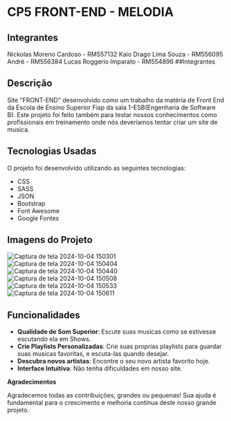 # CP5 FRONT-END - MELODIA

## Integrantes

Nickolas Moreno Cardoso - RM557132
Kaio Drago Lima Souza - RM556095  
André - RM556384
Lucas Roggerio Imparato - RM554896
##Integrantes

## Descrição

Site "FRONT-END" desenvolvido como um trabalho da matéria de Front End da Escola de Ensino Superior Fiap da sala 1-ESB(Engenharia de Software B). Este projeto foi feito também para testar nossos conhecimentos como profissionais em treinamento onde nós deveriamos tentar criar um site de musica.
  
## Tecnologias Usadas

O projeto foi desenvolvido utilizando as seguintes tecnologias:

- CSS
- SASS
- JSON
- Bootstrap
- Font Awesome
- Google Fontes

## Imagens do Projeto
![Captura de tela 2024-10-04 150301](https://github.com/user-attachments/assets/8a098ea1-b040-4236-b1be-220392e9ccdd)
![Captura de tela 2024-10-04 150404](https://github.com/user-attachments/assets/1c454612-b118-4ee9-8ed6-ad33c17b8e97)
![Captura de tela 2024-10-04 150440](https://github.com/user-attachments/assets/c8698cf3-183e-4e8a-bfd6-20ddc4957ce2)
![Captura de tela 2024-10-04 150508](https://github.com/user-attachments/assets/16cadb55-9b1c-4bc1-9210-5587a2d25780)
![Captura de tela 2024-10-04 150533](https://github.com/user-attachments/assets/6a868d91-5583-4466-a260-c9a33bbfe4f8)
![Captura de tela 2024-10-04 150611](https://github.com/user-attachments/assets/bb2084b8-868f-4e6e-aae9-d95525f76625)

## Funcionalidades
- **Qualidade de Som Superior**: Escute suas musicas como se estivesse escutando ela em Shows.
- **Crie Playlists Personalizadas**: Crie suas proprias playlists para guardar suas musicas favoritas, e escuta-las quando desejar.
- **Descubra novos artistas**: Encontre o seu novo artista favorito hoje.
- **Interface Intuitiva**: Não tenha dificuldades em nosso site.

**Agradecimentos**

Agradecemos todas as contribuições, grandes ou pequenas! Sua ajuda é fundamental para o crescimento e melhoria contínua deste nosso grande projeto.

